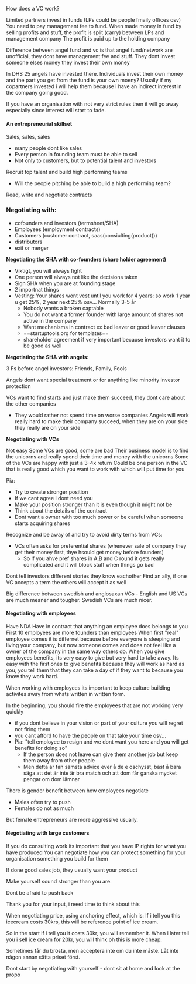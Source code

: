 How does a VC work?

Limited partners invest in funds (LPs could be people fmaily offices osv)
You need to pay management fee to fund.
When made money in fund by selling profits and stuff, the profit is split (carry) between LPs and management company
The profit is paid up to the holding company

Difference between angel fund and vc is that angel fund/network are unofficial, they dont have management fee and stuff. They dont invest someone elses money they invest their own money

In DHS 25 angels have invested there. Individuals invest their own money and the part you get from the fund is your own moeny? Usually if my copartners invested i will help them because i have an indirect interest in the company going good. 

If you have an organisation with not very strict rules then it will go away especially since interest will start to fade.


#### An entrepreneurial skillset

Sales, sales, sales
- many people dont like sales
- Every person in founding team must be able to sell
- Not only to customers, but to potential talent and investors

Recruit top talent and build high performing teams
- Will the people pitching be able to build a high performing team?

Read, write and negotiate contracts



### Negotiating with:
- cofounders and investors (termsheet/SHA)
- Employees (employment contracts)
- Customers (customer contract, saas(consiulting(product)))
- distributors
- exit or merger

**Negotiating the SHA with co-founders (share holder agreement)**
- Viktigt, you will always fight
- One person will always not like the decisions taken
- Sign SHA when you are at founding stage
- 2 importnat things
- Vesting: Your shares wont vest until you work for 4 years: so work 1 year u get 25%, 2 year next 25% osv... Normally 3-5 år
	- Nobody wants a broken captable
	- You do not want a former founder with large amount of shares not active in the company
	- Want mechanisms in contract ex bad leaver or good leaver clauses
	- ==startuptools.org for templates==
	- shareholder agreement if very important because investors want it to be good as well

**Negotiating the SHA with angels:**

3 Fs before angel investors: Friends, Family, Fools

Angels dont want special treatment or for anything like minority investor protection

VCs want to find starts and just make them succeed, they dont care about the other companies
- They would rather not spend time on worse companies
Angels will work really hard to make their company succeed, when they are on your side they really are on your side

**Negotiating with VCs**

Not easy
Some VCs are good, some are bad
Their business model is to find the unicorns and really spend their time and money with the unicorns
Some of the VCs are happy with just a 3-4x return
Could be one person in the VC that is really good which you want to work with which will put time for you

Pia:
- Try to create stronger position
- If we cant agree i dont need you
- Make your position stronger than it is even though it might not be
- Think about the details of the contract
- Dont want a owner with too much power or be careful when someone starts acquiring shares

Recognize and be away of and try to avoid dirty terms from VCs:
- VCs often asks for preferential shares (whenever sale of company they get their money first, thye hsould get money before founders)
	- So if you ahve pref shares in A,B and C round it gets really complicated and it will block stuff when things go bad

Dont tell investors different stories they know eachother
Find an ally, if one VC accepts a term the others will accept it as well

Big difference between swedish and anglosaxan VCs - English and US VCs are much meaner and tougher. Swedish VCs are much nicer.

#### Negotiating with employees
Have NDA
Have in contract that anything an employee does belongs to you
First 10 employees are more founders than employees
When first "real" employee comes it is differnet because before everyone is sleeping and living your company, but now someone comes and does not feel like a owner of the company in the same way others do. 
When you give employees benefits, its very easy to give but very hard to take away.
Its easy with the first ones to give benefits because they will work as hard as you, you tell them that they can take a day of if they want to because you know they work hard.

When working with employees its important to keep culture building activites away from whats written in written form.

In the beginning, you should fire the employees that are not working very quickly
- if you dont believe in your vision or part of your culture you will regret not firing them
- you cant afford to have the people on that take your time osv...
- Pia: "tell employee to resign and we dont want you here and you will get benefits for doing so" 
	- If the person does not leave can give them another job but keep them away from other people
	- Men detta är fan sämsta advice ever å de e oschysst, bäst å bara säga att det är inte är bra match och att dom får ganska mycket pengar om dom lämnar

There is gender benefit between how employees negotiate
- Males often try to push
- Females do not as much

But female entrepreneurs are more aggressive usually.


#### Negotiating with large customers
If you do consulting work its important that you have IP rights for what you have produced
You can negotiate how you can protect something for your organisation something you build for them

If done good sales job, they usually want your product

Make yourself sound stronger than you are. 

Dont be afraid to push back

Thank you for your input, i need time to think about this

When negotiating price, using anchoring effect, which is: If i tell you this icecream costs 30krs, this will be reference point of ice cream.

So in the start if i tell you it costs 30kr, you will remember it. When i later tell you i sell ice cream for 20kr, you will think oh this is more cheap.


Sometimes får du brösta, men acceptera inte om du inte måste. Låt inte någon annan sätta priset först.

Dont start by negotiating with yourself - dont sit at home and look at the propo
